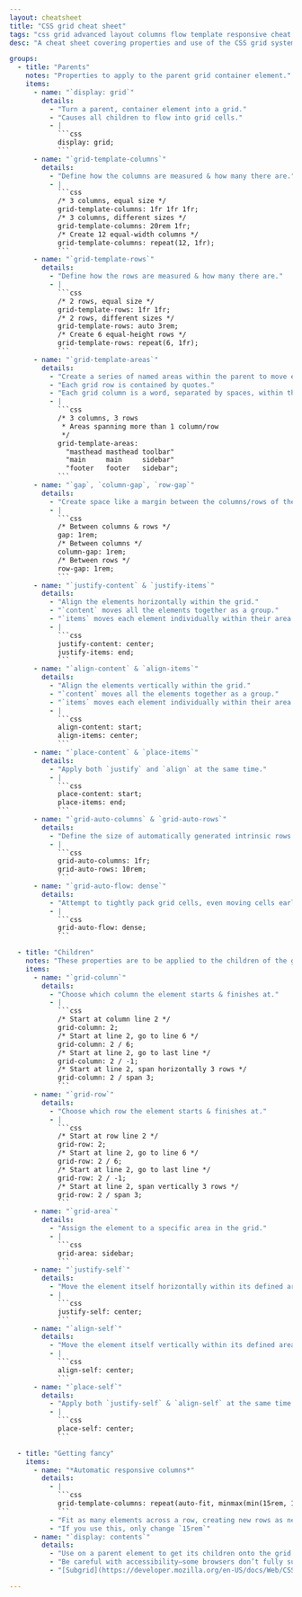 ```yaml
---
layout: cheatsheet
title: "CSS grid cheat sheet"
tags: "css grid advanced layout columns flow template responsive cheat sheet"
desc: "A cheat sheet covering properties and use of the CSS grid system."

groups:
  - title: "Parents"
    notes: "Properties to apply to the parent grid container element."
    items:
      - name: "`display: grid`"
        details:
          - "Turn a parent, container element into a grid."
          - "Causes all children to flow into grid cells."
          - |
            ```css
            display: grid;
            ```
      - name: "`grid-template-columns`"
        details:
          - "Define how the columns are measured & how many there are."
          - |
            ```css
            /* 3 columns, equal size */
            grid-template-columns: 1fr 1fr 1fr;
            /* 3 columns, different sizes */
            grid-template-columns: 20rem 1fr;
            /* Create 12 equal-width columns */
            grid-template-columns: repeat(12, 1fr);
            ```
      - name: "`grid-template-rows`"
        details:
          - "Define how the rows are measured & how many there are."
          - |
            ```css
            /* 2 rows, equal size */
            grid-template-rows: 1fr 1fr;
            /* 2 rows, different sizes */
            grid-template-rows: auto 3rem;
            /* Create 6 equal-height rows */
            grid-template-rows: repeat(6, 1fr);
            ```
      - name: "`grid-template-areas`"
        details:
          - "Create a series of named areas within the parent to move elements into."
          - "Each grid row is contained by quotes."
          - "Each grid column is a word, separated by spaces, within the row quotes."
          - |
            ```css
            /* 3 columns, 3 rows
             * Areas spanning more than 1 column/row
             */
            grid-template-areas:
              "masthead masthead toolbar"
              "main     main     sidebar"
              "footer   footer   sidebar";
            ```
      - name: "`gap`, `column-gap`, `row-gap`"
        details:
          - "Create space like a margin between the columns/rows of the grid."
          - |
            ```css
            /* Between columns & rows */
            gap: 1rem;
            /* Between columns */
            column-gap: 1rem;
            /* Between rows */
            row-gap: 1rem;
            ```
      - name: "`justify-content` & `justify-items`"
        details:
          - "Align the elements horizontally within the grid."
          - "`content` moves all the elements together as a group."
          - "`items` moves each element individually within their area."
          - |
            ```css
            justify-content: center;
            justify-items: end;
            ```
      - name: "`align-content` & `align-items`"
        details:
          - "Align the elements vertically within the grid."
          - "`content` moves all the elements together as a group."
          - "`items` moves each element individually within their area."
          - |
            ```css
            align-content: start;
            align-items: center;
            ```
      - name: "`place-content` & `place-items`"
        details:
          - "Apply both `justify` and `align` at the same time."
          - |
            ```css
            place-content: start;
            place-items: end;
            ```
      - name: "`grid-auto-columns` & `grid-auto-rows`"
        details:
          - "Define the size of automatically generated intrinsic rows & columns."
          - |
            ```css
            grid-auto-columns: 1fr;
            grid-auto-rows: 10rem;
            ```
      - name: "`grid-auto-flow: dense`"
        details:
          - "Attempt to tightly pack grid cells, even moving cells earlier in the order."
          - |
            ```css
            grid-auto-flow: dense;
            ```

  - title: "Children"
    notes: "These properties are to be applied to the children of the grid parent container."
    items:
      - name: "`grid-column`"
        details:
          - "Choose which column the element starts & finishes at."
          - |
            ```css
            /* Start at column line 2 */
            grid-column: 2;
            /* Start at line 2, go to line 6 */
            grid-column: 2 / 6;
            /* Start at line 2, go to last line */
            grid-column: 2 / -1;
            /* Start at line 2, span horizontally 3 rows */
            grid-column: 2 / span 3;
            ```
      - name: "`grid-row`"
        details:
          - "Choose which row the element starts & finishes at."
          - |
            ```css
            /* Start at row line 2 */
            grid-row: 2;
            /* Start at line 2, go to line 6 */
            grid-row: 2 / 6;
            /* Start at line 2, go to last line */
            grid-row: 2 / -1;
            /* Start at line 2, span vertically 3 rows */
            grid-row: 2 / span 3;
            ```
      - name: "`grid-area`"
        details:
          - "Assign the element to a specific area in the grid."
          - |
            ```css
            grid-area: sidebar;
            ```
      - name: "`justify-self`"
        details:
          - "Move the element itself horizontally within its defined area."
          - |
            ```css
            justify-self: center;
            ```
      - name: "`align-self`"
        details:
          - "Move the element itself vertically within its defined area."
          - |
            ```css
            align-self: center;
            ```
      - name: "`place-self`"
        details:
          - "Apply both `justify-self` & `align-self` at the same time."
          - |
            ```css
            place-self: center;
            ```

  - title: "Getting fancy"
    items:
      - name: "*Automatic responsive columns*"
        details:
          - |
            ```css
            grid-template-columns: repeat(auto-fit, minmax(min(15rem, 100%), 1fr));
            ```
          - "Fit as many elements across a row, creating new rows as needed, with an ideal size of `15rem`"
          - "If you use this, only change `15rem`"
      - name: "`display: contents`"
        details:
          - "Use on a parent element to get its children onto the grid."
          - "Be careful with accessibility—some browsers don’t fully support it."
          - "[Subgrid](https://developer.mozilla.org/en-US/docs/Web/CSS/CSS_Grid_Layout/Subgrid) will eventually be a better option."

---
```

